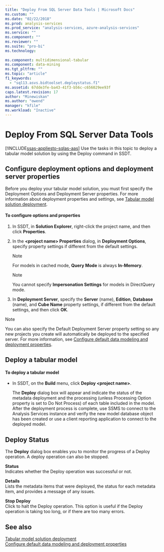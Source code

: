 ```yaml
---
title: "Deploy From SQL Server Data Tools | Microsoft Docs"
ms.custom: ""
ms.date: "02/22/2018"
ms.prod: analysis-services
ms.prod_service: "analysis-services, azure-analysis-services"
ms.service: ""
ms.component: ""
ms.reviewer: ""
ms.suite: "pro-bi"
ms.technology: 
  
ms.component: multidimensional-tabular
ms.component: data-mining
ms.tgt_pltfrm: ""
ms.topic: "article"
f1_keywords: 
  - "sql13.asvs.bidtoolset.deploystatus.f1"
ms.assetid: 67dde3fe-ba43-41f3-b56c-c656029ee93f
caps.latest.revision: 17
author: "Minewiskan"
ms.author: "owend"
manager: "kfile"
ms.workload: "Inactive"
---
```

# Deploy From SQL Server Data Tools
[!INCLUDE[ssas-appliesto-sqlas-aas](../../includes/ssas-appliesto-sqlas-aas.md)]
  Use the tasks in this topic to deploy a tabular model solution by using the Deploy command in SSDT.  
  
##  <a name="bkmk_deploy"></a> Configure deployment options and deployment server properties  
 Before you deploy your tabular model solution, you must first specify the Deployment Options and Deployment Server properties. For more information about deployment properties and settings, see [Tabular model solution deployment](../../analysis-services/tabular-models/tabular-model-solution-deployment-ssas-tabular.md).  
  
#### To configure options and properties  
  
1.  In SSDT, in **Solution Explorer**, right-click the project name, and then click **Properties**.  
  
2.  In the **\<project name> Properties** dialog, in **Deployment Options**, specify property settings if different from the default settings.  
  
    > [!NOTE]  
    >  For models in cached mode, **Query Mode** is always **In-Memory**.  
  
    > [!NOTE]  
    >  You cannot specify **Impersonation Settings** for models in DirectQuery mode.  
  
3.  In **Deployment Server**, specify the **Server** (name), **Edition**, **Database** (name), and **Cube Name** property settings, if different from the default settings, and then click **OK**.  
  
> [!NOTE]  
>  You can also specify the Default Deployment Server property setting so any new projects you create will automatically be deployed to the specified server. For more information, see [Configure default data modeling and deployment properties](../../analysis-services/tabular-models/configure-default-data-modeling-and-deployment-properties-ssas-tabular.md).  
  
##  <a name="bkmk_deploy_proc"></a> Deploy a tabular model  
  
#### To deploy a tabular model
  
-   In SSDT, on the **Build** menu, click **Deploy \<project name>**.  
  
     The **Deploy** dialog box will appear and indicate the status of the metadata deployment and the processing (unless Processing Option property is set to Do Not Process) of each table included in the model. After the deployment process is complete, use SSMS to connect to the Analysis Services instance and verify the new model database object has been created or use a client reporting application to connect to the deployed model.  
  
##  <a name="bkmk_deploy_status"></a> Deploy Status  
 The **Deploy** dialog box enables you to monitor the progress of a Deploy operation. A deploy operation can also be stopped.  
  
 **Status**  
 Indicates whether the Deploy operation was successful or not.  
  
 **Details**  
 Lists the metadata items that were deployed, the status for each metadata item, and provides a message of any issues.  
  
 **Stop Deploy**  
 Click to halt the Deploy operation. This option is useful if the Deploy operation is taking too long, or if there are too many errors.  
  
## See also  
 [Tabular model solution deployment](../../analysis-services/tabular-models/tabular-model-solution-deployment-ssas-tabular.md)   
 [Configure default data modeling and deployment properties](../../analysis-services/tabular-models/configure-default-data-modeling-and-deployment-properties-ssas-tabular.md)  
  
  
